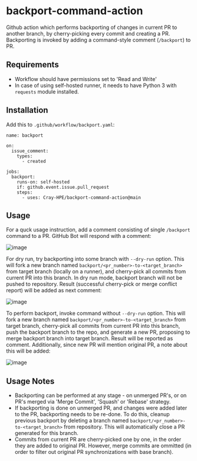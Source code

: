 # backport-command-action
Github action which performs backporting of changes in current PR to another branch, by cherry-picking every commit and creating a PR. Backporting is invoked by adding a command-style comment (`/backport`) to PR.

## Requirements
* Workflow should have permissions set to 'Read and Write'
* In case of using self-hosted runner, it needs to have Python 3 with `requests` module installed.

## Installation
Add this to `.github/workflow/backport.yaml`:

    name: backport

    on:
      issue_comment:
        types:
          - created

    jobs:
      backport:
        runs-on: self-hosted
        if: github.event.issue.pull_request
        steps:
          - uses: Cray-HPE/backport-command-action@main

## Usage
For a quck usage instruction, add a comment consisting of single `/backport` command to a PR. GitHub Bot will respond with a comment:

![image](https://user-images.githubusercontent.com/320082/140014292-9bcb5c13-d77f-436a-bafa-14a6210f4035.png)
    
For dry run, try backporting into some branch with `--dry-run` option. This will fork a new branch named `backport/<pr_number>-to-<target_branch>` from target branch (locally on a runner), and cherry-pick all commits from current PR into this branch. In dry run mode, backport branch will not be pushed to repository. Result (successful cherry-pick or merge conflict report) will be added as next comment:

![image](https://user-images.githubusercontent.com/320082/140014344-e7447501-b470-4a00-8971-ad99522a040e.png)

To perform backport, invoke command without `--dry-run` option. This will fork a new branch named `backport/<pr_number>-to-<target_branch>` from target branch, cherry-pick all commits from current PR into this branch, push the backport branch to the repo, and generate a new PR, proposing to merge backport branch into target branch. Result will be reported as comment. Additionally, since new PR will mention original PR, a note about this will be added:

![image](https://user-images.githubusercontent.com/320082/140014413-2a09d2f9-71a8-4caf-8c75-42798146bb00.png)

## Usage Notes
* Backporting can be performed at any stage - on unmerged PR's, or on PR's merged via 'Merge Commit', 'Squash' or 'Rebase' strategy.
* If backporting is done on unmerged PR, and changes were added later to the PR, backporting needs to be re-done. To do this, cleanup previous backport by deleting a branch named `backport/<pr_number>-to-<target_branch>` from repository. This will automatically close a PR generated for this branch.
* Commits from current PR are cherry-picked one by one, in the order they are added to original PR. However, merge commits are ommitted (in order to filter out original PR synchronizations with base branch).

